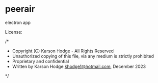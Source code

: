 # peerair
electron app

License:

/* 
 * Copyright (C) Karson Hodge - All Rights Reserved
 * Unauthorized copying of this file, via any medium is strictly prohibited
 * Proprietary and confidential
 * Written by Karson Hodge khodge1@hotmail.com, December 2023
   
 */
